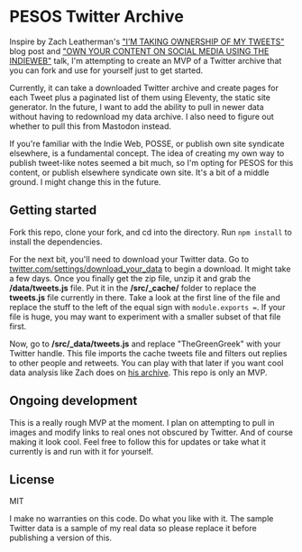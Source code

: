# PESOS Twitter Archive

Inspire by Zach Leatherman's ["I’M TAKING OWNERSHIP OF MY TWEETS"](https://www.zachleat.com/web/own-my-tweets/) blog post and ["OWN YOUR CONTENT ON SOCIAL MEDIA USING THE INDIEWEB"](https://www.zachleat.com/web/own-your-content/) talk, I'm attempting to create an MVP of a Twitter archive that you can fork and use for yourself just to get started.

Currently, it can take a downloaded Twitter archive and create pages for each Tweet plus a paginated list of them using Eleventy, the static site generator. In the future, I want to add the ability to pull in newer data without having to redownload my data archive. I also need to figure out whether to pull this from Mastodon instead.

If you're familiar with the Indie Web, POSSE, or publish own site syndicate elsewhere, is a fundamental concept. The idea of creating my own way to publish tweet-like notes seemed a bit much, so I'm opting for PESOS for this content, or publish elsewhere syndicate own site. It's a bit of a middle ground. I might change this in the future.

## Getting started

Fork this repo, clone your fork, and cd into the directory. Run `npm install` to install the dependencies.

For the next bit, you'll need to download your Twitter data. Go to [twitter.com/settings/download_your_data](https://twitter.com/settings/download_your_data) to begin a download. It might take a few days. Once you finally get the zip file, unzip it and grab the **/data/tweets.js** file. Put it in the **/src/_cache/** folder to replace the **tweets.js** file currently in there. Take a look at the first line of the file and replace the stuff to the left of the equal sign with `module.exports =`. If your file is huge, you may want to experiment with a smaller subset of that file first.

Now, go to **/src/_data/tweets.js** and replace "TheGreenGreek" with your Twitter handle. This file imports the cache tweets file and filters out replies to other people and retweets. You can play with that later if you want cool data analysis like Zach does on [his archive](https://www.zachleat.com/twitter/). This repo is only an MVP.

## Ongoing development

This is a really rough MVP at the moment. I plan on attempting to pull in images and modify links to real ones not obscured by Twitter. And of course making it look cool. Feel free to follow this for updates or take what it currently is and run with it for yourself.

## License

MIT

I make no warranties on this code. Do what you like with it. The sample Twitter data is a sample of my real data so please replace it before publishing a version of this.
